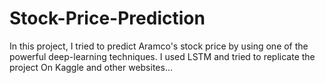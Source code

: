 # Stock-Price-Prediction

In this project, I tried to predict Aramco's stock price by using one of the powerful deep-learning techniques. 
I used LSTM and tried to replicate the project On Kaggle and other websites...
